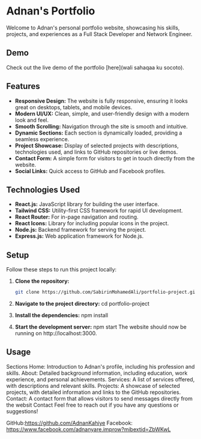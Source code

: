 # Adnan's Portfolio

Welcome to Adnan's personal portfolio website, showcasing his skills, projects, and experiences as a Full Stack Developer and Network Engineer.

## Demo
Check out the live demo of the portfolio [here](wali sahaqaa ku socoto). 

## Features
- **Responsive Design:** The website is fully responsive, ensuring it looks great on desktops, tablets, and mobile devices.
- **Modern UI/UX:** Clean, simple, and user-friendly design with a modern look and feel.
- **Smooth Scrolling:** Navigation through the site is smooth and intuitive.
- **Dynamic Sections:** Each section is dynamically loaded, providing a seamless experience.
- **Project Showcase:** Display of selected projects with descriptions, technologies used, and links to GitHub repositories or live demos.
- **Contact Form:** A simple form for visitors to get in touch directly from the website.
- **Social Links:** Quick access to GitHub and Facebook profiles.

## Technologies Used
- **React.js:** JavaScript library for building the user interface.
- **Tailwind CSS:** Utility-first CSS framework for rapid UI development.
- **React Router:** For in-page navigation and routing.
- **React Icons:** Library for including popular icons in the project.
- **Node.js:** Backend framework for serving the project.
- **Express.js:** Web application framework for Node.js.

## Setup
Follow these steps to run this project locally:

1. **Clone the repository:**

   ```bash
   git clone https://github.com/SabirinMohamedAli/portfolio-project.git
2. **Navigate to the project directory:**
   cd portfolio-project
3. **Install the dependencies:**
   npm install
4. **Start the development server:**
   npm start
   The website should now be running on http://localhost:3000.
## Usage
Sections
Home: Introduction to Adnan's profile, including his profession and skills.
About: Detailed background information, including education, work experience, and personal achievements.
Services: A list of services offered, with descriptions and relevant skills.
Projects: A showcase of selected projects, with detailed information and links to the GitHub repositories.
Contact: A contact form that allows visitors to send messages directly from the websit
Contact
Feel free to reach out if you have any questions or suggestions!

GitHub:https://github.com/AdnanKahiye
Facebook: https://www.facebook.com/adnanyare.improw?mibextid=ZbWKwL

